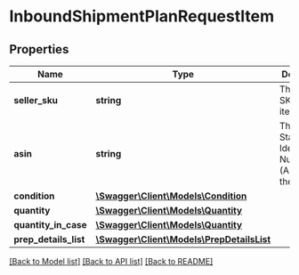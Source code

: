 # InboundShipmentPlanRequestItem

## Properties
Name | Type | Description | Notes
------------ | ------------- | ------------- | -------------
**seller_sku** | **string** | The seller SKU of the item. | 
**asin** | **string** | The Amazon Standard Identification Number (ASIN) of the item. | 
**condition** | [**\Swagger\Client\Models\Condition**](Condition.md) |  | 
**quantity** | [**\Swagger\Client\Models\Quantity**](Quantity.md) |  | 
**quantity_in_case** | [**\Swagger\Client\Models\Quantity**](Quantity.md) |  | [optional] 
**prep_details_list** | [**\Swagger\Client\Models\PrepDetailsList**](PrepDetailsList.md) |  | [optional] 

[[Back to Model list]](../../README.md#documentation-for-models) [[Back to API list]](../../README.md#documentation-for-api-endpoints) [[Back to README]](../../README.md)

